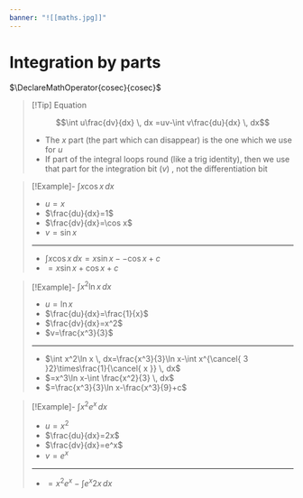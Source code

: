 ```yaml
---
banner: "![[maths.jpg]]"
---
```

# Integration by parts 
$\DeclareMathOperator{cosec}{cosec}$
> [!Tip] Equation 
> 
> $$\int u\frac{dv}{dx} \, dx =uv-\int v\frac{du}{dx} \, dx$$
> 
> - The $x$ part (the part which can disappear) is the one which we use for $u$
> - If part of the integral loops round (like a trig identity), then we use that part for the integration bit ($v$) , not the differentiation bit

> [!Example]- $\int x\cos x \, dx$
> - $u=x$
> - $\frac{du}{dx}=1$
> - $\frac{dv}{dx}=\cos x$
> - $v=\sin x$
> ---
> - $\int x\cos x \, dx=x\sin x--\cos x+c$
> - $=x\sin x+\cos x+c$

> [!Example]- $\int x^2\ln x \, dx$
> - $u=\ln x$
> - $\frac{du}{dx}=\frac{1}{x}$
> - $\frac{dv}{dx}=x^2$
> - $v=\frac{x^3}{3}$
> ---
> - $\int x^2\ln x \, dx=\frac{x^3}{3}\ln x-\int x^{\cancel{ 3 }2}\times\frac{1}{\cancel{ x }} \, dx$
> - $=x^3\ln x-\int \frac{x^2}{3} \, dx$
> - $=\frac{x^3}{3}\ln x-\frac{x^3}{9}+c$

> [!Example]- $\int x^2e^x \, dx$
>  - $u=x^2$
>  - $\frac{du}{dx}=2x$
>  - $\frac{dv}{dx}=e^x$
>  - $v=e^x$
>  ---
>  - $=x^2e^x-\int e^x2x \, dx$

